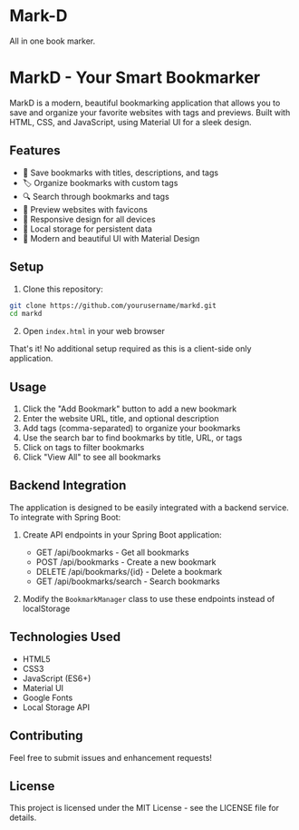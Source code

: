 # Mark-D
All in one book marker.
# MarkD - Your Smart Bookmarker

MarkD is a modern, beautiful bookmarking application that allows you to save and organize your favorite websites with tags and previews. Built with HTML, CSS, and JavaScript, using Material UI for a sleek design.

## Features

- 🎯 Save bookmarks with titles, descriptions, and tags
- 🏷️ Organize bookmarks with custom tags
- 🔍 Search through bookmarks and tags
- 👀 Preview websites with favicons
- 📱 Responsive design for all devices
- 💾 Local storage for persistent data
- 🎨 Modern and beautiful UI with Material Design

## Setup

1. Clone this repository:
```bash
git clone https://github.com/yourusername/markd.git
cd markd
```

2. Open `index.html` in your web browser

That's it! No additional setup required as this is a client-side only application.

## Usage

1. Click the "Add Bookmark" button to add a new bookmark
2. Enter the website URL, title, and optional description
3. Add tags (comma-separated) to organize your bookmarks
4. Use the search bar to find bookmarks by title, URL, or tags
5. Click on tags to filter bookmarks
6. Click "View All" to see all bookmarks

## Backend Integration

The application is designed to be easily integrated with a backend service. To integrate with Spring Boot:

1. Create API endpoints in your Spring Boot application:
   - GET /api/bookmarks - Get all bookmarks
   - POST /api/bookmarks - Create a new bookmark
   - DELETE /api/bookmarks/{id} - Delete a bookmark
   - GET /api/bookmarks/search - Search bookmarks

2. Modify the `BookmarkManager` class to use these endpoints instead of localStorage

## Technologies Used

- HTML5
- CSS3
- JavaScript (ES6+)
- Material UI
- Google Fonts
- Local Storage API

## Contributing

Feel free to submit issues and enhancement requests!

## License

This project is licensed under the MIT License - see the LICENSE file for details. 
